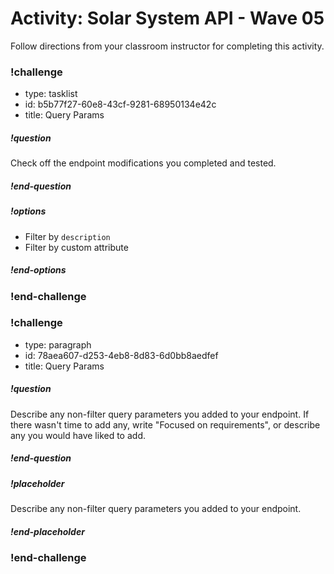 # Activity: Solar System API - Wave 05

Follow directions from your classroom instructor for completing this activity.

### !challenge

* type: tasklist
* id: b5b77f27-60e8-43cf-9281-68950134e42c
* title: Query Params

##### !question

Check off the endpoint modifications you completed and tested.

##### !end-question

##### !options

* Filter by `description`
* Filter by custom attribute

##### !end-options

### !end-challenge

### !challenge

* type: paragraph
* id: 78aea607-d253-4eb8-8d83-6d0bb8aedfef
* title: Query Params

##### !question

Describe any non-filter query parameters you added to your endpoint. If there wasn't time to add any, write "Focused on requirements", or describe any you would have liked to add.

##### !end-question

##### !placeholder

Describe any non-filter query parameters you added to your endpoint.

##### !end-placeholder

### !end-challenge
